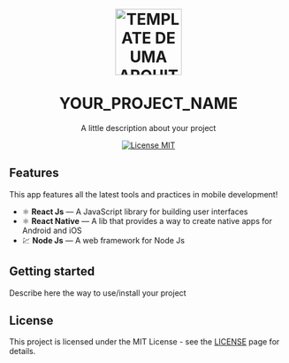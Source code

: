<h1 align="center">
<br>
  <img src="YOUR_LOGO_URL" alt="TEMPLATE DE UMA ARQUITETURA" width="120">
<br>
<br>
YOUR_PROJECT_NAME
</h1>

<p align="center">A little description about your project</p>

<p align="center">
  <a href="https://opensource.org/licenses/MIT">
    <img src="https://img.shields.io/badge/License-MIT-blue.svg" alt="License MIT">
  </a>
</p>

## Features
[//]: # (Add the features of your project here:)
This app features all the latest tools and practices in mobile development!

- ⚛️ **React Js** — A JavaScript library for building user interfaces
- ⚛️ **React Native** — A lib that provides a way to create native apps for Android and iOS
- 💹 **Node Js** — A web framework for Node Js

## Getting started

Describe here the way to use/install your project


## License

This project is licensed under the MIT License - see the [LICENSE](https://opensource.org/licenses/MIT) page for details.
